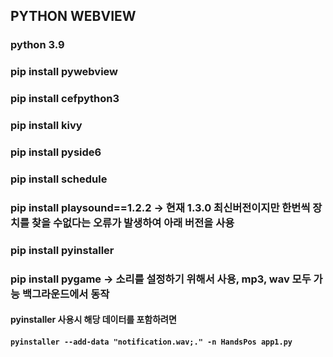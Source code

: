 ## PYTHON WEBVIEW

### python 3.9

### pip install pywebview
### pip install cefpython3
### pip install kivy
### pip install pyside6
### pip install schedule
### pip install playsound==1.2.2  -> 현재 1.3.0 최신버전이지만 한번씩 장치를 찾을 수없다는 오류가 발생하여 아래 버전을 사용
### pip install pyinstaller
### pip install pygame -> 소리를 설정하기 위해서 사용, mp3, wav 모두 가능 백그라운드에서 동작

#### pyinstaller 사용시 해당 데이터를 포함하려면
#### `pyinstaller --add-data "notification.wav;." -n HandsPos app1.py`